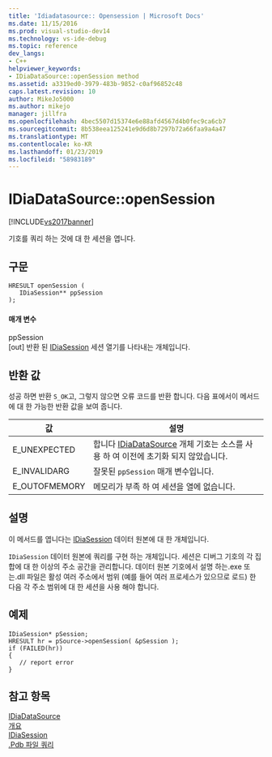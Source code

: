 ```yaml
---
title: 'Idiadatasource:: Opensession | Microsoft Docs'
ms.date: 11/15/2016
ms.prod: visual-studio-dev14
ms.technology: vs-ide-debug
ms.topic: reference
dev_langs:
- C++
helpviewer_keywords:
- IDiaDataSource::openSession method
ms.assetid: a3319ed0-3979-483b-9852-c0af96852c48
caps.latest.revision: 10
author: MikeJo5000
ms.author: mikejo
manager: jillfra
ms.openlocfilehash: 4bec5507d15374e6e88afd4567d4b0fec9ca6cb7
ms.sourcegitcommit: 8b538eea125241e9d6d8b7297b72a66faa9a4a47
ms.translationtype: MT
ms.contentlocale: ko-KR
ms.lasthandoff: 01/23/2019
ms.locfileid: "58983189"
---
```

# <a name="idiadatasourceopensession"></a>IDiaDataSource::openSession
[!INCLUDE[vs2017banner](../../includes/vs2017banner.md)]

기호를 쿼리 하는 것에 대 한 세션을 엽니다.  
  
## <a name="syntax"></a>구문  
  
```cpp#  
HRESULT openSession (   
   IDiaSession** ppSession  
);  
```  
  
#### <a name="parameters"></a>매개 변수  
 ppSession  
 [out] 반환 된 [IDiaSession](../../debugger/debug-interface-access/idiasession.md) 세션 열기를 나타내는 개체입니다.  
  
## <a name="return-value"></a>반환 값  
 성공 하면 반환 `S_OK`고, 그렇지 않으면 오류 코드를 반환 합니다. 다음 표에서이 메서드에 대 한 가능한 반환 값을 보여 줍니다.  
  
|값|설명|  
|-----------|-----------------|  
|E_UNEXPECTED|합니다 [IDiaDataSource](../../debugger/debug-interface-access/idiadatasource.md) 개체 기호는 소스를 사용 하 여 이전에 초기화 되지 않았습니다.|  
|E_INVALIDARG|잘못된 `ppSession` 매개 변수입니다.|  
|E_OUTOFMEMORY|메모리가 부족 하 여 세션을 열에 없습니다.|  
  
## <a name="remarks"></a>설명  
 이 메서드를 엽니다는 [IDiaSession](../../debugger/debug-interface-access/idiasession.md) 데이터 원본에 대 한 개체입니다.  
  
 `IDiaSession` 데이터 원본에 쿼리를 구현 하는 개체입니다. 세션은 디버그 기호의 각 집합에 대 한 이상의 주소 공간을 관리합니다. 데이터 원본 기호에서 설명 하는.exe 또는.dll 파일은 활성 여러 주소에서 범위 (예를 들어 여러 프로세스가 있으므로 로드) 한 다음 각 주소 범위에 대 한 세션을 사용 해야 합니다.  
  
## <a name="example"></a>예제  
  
```cpp#  
IDiaSession* pSession;  
HRESULT hr = pSource->openSession( &pSession );  
if (FAILED(hr))  
{  
   // report error  
}  
```  
  
## <a name="see-also"></a>참고 항목  
 [IDiaDataSource](../../debugger/debug-interface-access/idiadatasource.md)   
 [개요](../../debugger/debug-interface-access/overview-debug-interface-access-sdk.md)   
 [IDiaSession](../../debugger/debug-interface-access/idiasession.md)   
 [.Pdb 파일 쿼리](../../debugger/debug-interface-access/querying-the-dot-pdb-file.md)

